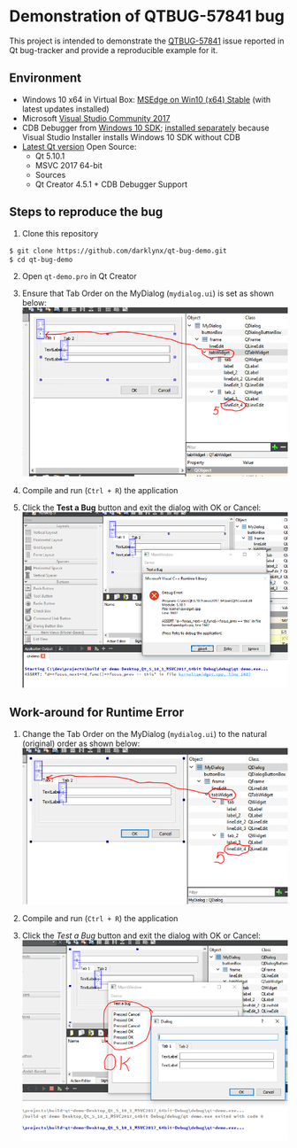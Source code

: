 # Demonstration of QTBUG-57841 bug

This project is intended to demonstrate the [QTBUG-57841](https://bugreports.qt.io/browse/QTBUG-57841) issue reported in Qt bug-tracker and provide a reproducible example for it.

## Environment

 * Windows 10 x64 in Virtual Box: [MSEdge on Win10 (x64) Stable](https://developer.microsoft.com/en-us/microsoft-edge/tools/vms) (with latest updates installed)
 * Microsoft [Visual Studio Community 2017](https://www.visualstudio.com/thank-you-downloading-visual-studio/?sku=Community&rel=15)
 * CDB Debugger from [Windows 10 SDK](https://developer.microsoft.com/en-us/windows/downloads/windows-10-sdk); [installed separately](https://docs.microsoft.com/en-us/windows-hardware/drivers/debugger) because Visual Studio Installer installs Windows 10 SDK without CDB
 * [Latest Qt version](https://www.qt.io/download-thank-you) Open Source:
    * Qt 5.10.1
    * MSVC 2017 64-bit
    * Sources
    * Qt Creator 4.5.1 + CDB Debugger Support

## Steps to reproduce the bug

 1. Clone this repository
 ```
 $ git clone https://github.com/darklynx/qt-bug-demo.git
 $ cd qt-bug-demo
 ```

 2. Open `qt-demo.pro` in Qt Creator
 3. Ensure that Tab Order on the MyDialog (`mydialog.ui`) is set as shown below:
 ![Tab Order to cause the bug](https://github.com/darklynx/qt-bug-demo/raw/master/screenshots/tab-stop-bug.png)

 4. Compile and run (`Ctrl + R`) the application
 5. Click the **Test a Bug** button and exit the dialog with OK or Cancel:
 ![Runtime Error in dialog destructor](https://github.com/darklynx/qt-bug-demo/raw/master/screenshots/run-bug-result.png)

## Work-around for Runtime Error

 1. Change the Tab Order on the MyDialog (`mydialog.ui`) to the natural (original) order as shown below:
 ![Tab Order that works](https://github.com/darklynx/qt-bug-demo/raw/master/screenshots/tab-stop-ok.png)

 2. Compile and run (`Ctrl + R`) the application
 3. Click the *Test a Bug* button and exit the dialog with OK or Cancel:
 ![No errors in dialog destructor](https://github.com/darklynx/qt-bug-demo/raw/master/screenshots/run-ok-result.png)

